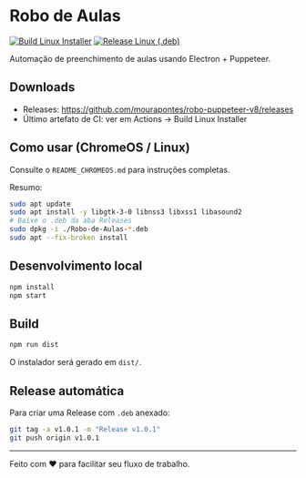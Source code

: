 # Robo de Aulas

[![Build Linux Installer](https://github.com/mourapontes/robo-puppeteer-v8/actions/workflows/build-linux-installer.yml/badge.svg)](https://github.com/mourapontes/robo-puppeteer-v8/actions/workflows/build-linux-installer.yml)
[![Release Linux (.deb)](https://github.com/mourapontes/robo-puppeteer-v8/actions/workflows/release-linux.yml/badge.svg)](https://github.com/mourapontes/robo-puppeteer-v8/actions/workflows/release-linux.yml)

Automação de preenchimento de aulas usando Electron + Puppeteer.

## Downloads

- Releases: https://github.com/mourapontes/robo-puppeteer-v8/releases
- Último artefato de CI: ver em Actions → Build Linux Installer

## Como usar (ChromeOS / Linux)

Consulte o `README_CHROMEOS.md` para instruções completas.

Resumo:
```bash
sudo apt update
sudo apt install -y libgtk-3-0 libnss3 libxss1 libasound2
# Baixe o .deb da aba Releases
sudo dpkg -i ./Robo-de-Aulas-*.deb
sudo apt --fix-broken install
```

## Desenvolvimento local

```bash
npm install
npm start
```

## Build

```bash
npm run dist
```
O instalador será gerado em `dist/`.

## Release automática

Para criar uma Release com `.deb` anexado:
```bash
git tag -a v1.0.1 -m "Release v1.0.1"
git push origin v1.0.1
```

---
Feito com ❤️ para facilitar seu fluxo de trabalho.
